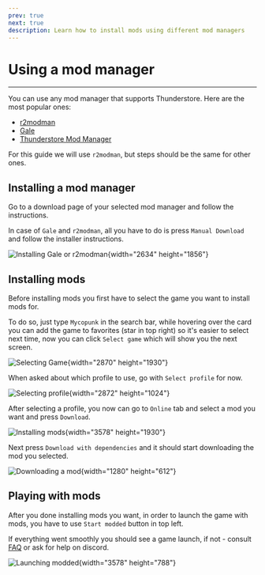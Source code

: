 ```yaml
---
prev: true
next: true
description: Learn how to install mods using different mod managers
---
```


# Using a mod manager
---

You can use any mod manager that supports Thunderstore. Here are the most popular ones:
- [r2modman](https://thunderstore.io/c/mycopunk/p/ebkr/r2modman/)
- [Gale](https://github.com/Kesomannen/gale)
- [Thunderstore Mod Manager](https://www.overwolf.com/app/thunderstore-thunderstore_mod_manager)

For this guide we will use `r2modman`, but steps should be the same for other ones.

## Installing a mod manager

Go to a download page of your selected mod manager and follow the instructions.

In case of `Gale` and `r2modman`, all you have to do is press `Manual Download` and follow the installer instructions.

![Installing Gale or r2modman](/images/installation/mod-manager/install_thunderstore.webp){width="2634" height="1856"}

## Installing mods

Before installing mods you first have to select the game you want to install mods for.

To do so, just type `Mycopunk` in the search bar,
while hovering over the card you can add the game to favorites (star in top right) so it's easier to select next time,
now you can click `Select game` which will show you the next screen.

![Selecting Game](/images/installation/mod-manager/selecting_game.webp){width="2870" height="1930"}

When asked about which profile to use, go with `Select profile` for now.

![Selecting profile](/images/installation/profiles/profiles.webp){width="2872" height="1024"}

After selecting a profile, you now can go to `Online` tab and select a mod you want and press `Download`. 

![Installing mods](/images/installation/mod-manager/installing_mods_1.webp){width="3578" height="1930"}

Next press `Download with dependencies` and it should start downloading the mod you selected.

![Downloading a mod](/images/installation/mod-manager/installing_mods_2.webp){width="1280" height="612"}

## Playing with mods

After you done installing mods you want, in order to launch the game with mods, you have to use `Start modded` button in top left.

If everything went smoothly you should see a game launch, if not - consult [FAQ]() or ask for help on discord.

![Launching modded](/images/installation/mod-manager/launching_modded.webp){width="3578" height="788"}

